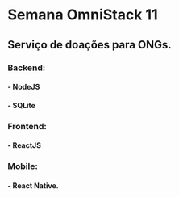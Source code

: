 # Semana OmniStack 11
## Serviço de doações para ONGs.

### Backend:
#### - NodeJS
#### - SQLite

### Frontend:
#### - ReactJS

### Mobile:
#### - React Native.

